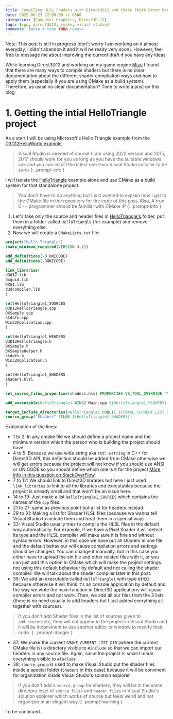 ```yaml
---
title: Compiling HLSL Shaders with Direct3D12 and CMake (With Error Report) [IN PROGRESS]
date: 2022-06-23 22:00:00 +/-0800
categories: [Computer_Graphics, Direct3D_12]
tags: [cpp, direct3d12, cmake, visual studio]
comments: false # temp TODO remove
---
```


Note: This post is still in progress (don't worry I am working on it almost everyday, I didn't abandon it and it will be ready very soon). However, feel free to message me about improving the current draft if you have any ideas

While learning Direct3D12 and working on my game engine [Mizu](https://github.com/TheSharpOwl/Mizu) I found that there are many ways to compile shaders but there is no clear documentation about the different shader compilation ways and how to apply them (especially if you are using CMake as a build system). Therefore, as usual no clear documentation? Time to write a post on this blog

# 1. Getting the intial HelloTriangle project

As a start I will be using Microsoft's Hello Triangle example from the [D3D12HelloWorld example](https://github.com/microsoft/DirectX-Graphics-Samples/tree/master/Samples/Desktop/D3D12HelloWorld).

> Visual Studio is needed of course (I am using 2022 version and 2015, 2017 should work for you as long as you have the suitable windows sdk and you can install the latest one from Visual Studio installer to be sure)
{: .prompt-info }

I will isolate the [HelloTriangle](https://github.com/microsoft/DirectX-Graphics-Samples/tree/master/Samples/Desktop/D3D12HelloWorld/src/HelloTriangle) example alone and use CMake
as a build system for that standalone project.

> You don't have to do anything but I just wanted to explain how I got to the CMake file in the repository for the code of this post. Also, A true C++ programmer should be familiar with CMake :P
{: .prompt-info }

1. Let's take only the source and header files in [HelloTriangle's](https://github.com/microsoft/DirectX-Graphics-Samples/tree/master/Samples/Desktop/D3D12HelloWorld/src/HelloTriangle) folder, put them in a folder called `HelloTriangle` (for example) and remove everything else.
2. Now we will create a `CMakeLists.txt` file:

```cmake
project("Hello Triangle")
cmake_minimum_required(VERSION 3.21)

add_definitions(-D_UNICODE)
add_definitions(-DUNICODE)

link_libraries(
d3d12.lib
dxguid.lib
DXGI.lib
d3dcompiler.lib
)

set(HelloTriangle1_SOURCES
D3D12HelloTriangle.cpp
DXSample.cpp
stdafx.cpp
Win32Application.cpp
)

set(HelloTriangle1_HEADERS
D3D12HelloTriangle.h
DXSample.h
DXSampleHelper.h
stdafx.h
Win32Application.h
)

set(HelloTriangle1_SHADERS
shaders.hlsl
)

set_source_files_properties(shaders.hlsl PROPERTIES VS_TOOL_OVERRIDE "None")

add_executable(HelloTriangle1 WIN32 Main.cpp ${HelloTriangle1_HEADERS} ${HelloTriangle1_SOURCES} ${HelloTriangle1_SHADERS})

target_include_directories(HelloTriangle1 PUBLIC ${CMAKE_CURRENT_LIST_DIR})
source_group("Shaders" FILES ${HelloTriangle1_SHADERS})
```

Explaination of the lines:

* 1 to 2: In any cmake file we should define a project name and the minimum version which the person who is building the project should have.
* 4 to 5: Because we use wide string aka `std::wstring` in C++ for Direct3D API, this definition should be added from CMake otherwise we will get errors because the project will not know if you should use ANSI or UNICODE so you should define which one is it for the project [More info in this question on StackOverFlow](https://stackoverflow.com/questions/6401036/unicode-compiler-error-on-simple-function).
* 7 to 12: We should link to Direct3D libraries but here I just used `link_libraries` to link to all the libraries and executables because the project is already small and that won't be an issue here.
* 14 to 19: Just make a list `HelloTriangle1_SOURCES` which contains the names of the `cpp` files.
* 21 to 27: same as previous point but a list for headers instead.
* 29 to 31: Making a list for Shader HLSL files (because we wanna tell Visual Studio to include them and treat them in a special way)
* 33: Visual Studio usually tries to compile the HLSL files in the default way automatically. For example, if we have a Pixel Shader it will detect its type and the HLSL compiler will make sure it is fine and without syntax errors. However, in this case we have put all shaders in one file and the default behaviour will cause compilation errors and settings should be changed. You can change it manually, but in this case you either have to upload the sln file and other related files with it, or you can just add this option in CMake which will make the project settings not using this default behaviour by default and not calling the shader compiler. We will talk about the shader compiler later in this post.
* 35: We add an executable called `HelloTriangle1` with type `WIN32` because otherwise it will think it's an console application by default and the way we write the main function in Direct3D applications will cause compiler errors and not work. Then, we add all our files from the 3 lists (there is no need usually to add headers but I just added everything all together with sources).

> If you don't add Shader files in the list of sources given to `add_executable`, they will not appear in the project in Visual Studio and it will be inconvinent to use another editor or window to modify their code.
{: .prompt-danger }

* 37: We make the current `CMAKE_CURRENT_LIST_DIR` (where the current CMake file is) a directory visible to `#include` so that we can import our headers in any source file. Again, since the project is small I made everything visible to `#include`
* 38: `source_group` is used to make Visual Studio put the shader files inside a special folder (`Shaders` in this case) because it will be convinent for organization inside Visual Studio's solution explorer

> If you don't add a `source_group` for shaders, they will be in the same directory level of `source files` and `header files` in Visual Studio's solution explorer which works of course but feels weird and not organized in an elegant way
{: .prompt-warning }


To be continued...